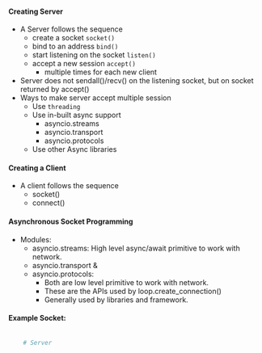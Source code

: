 #### Creating Server
- A Server follows the sequence
    - create a socket  `socket()`
    - bind to an address `bind()`
    - start listening on the socket `listen()`
    - accept a new session `accept()`
        - multiple times for each new client
- Server does not sendall()/recv() on the listening socket, but on socket returned by accept()
- Ways to make server accept multiple session
    - Use `threading`
    - Use in-built async support
        - asyncio.streams
        - asyncio.transport
        - asyncio.protocols
    - Use other Async libraries



#### Creating a Client
- A client follows the sequence
    - socket() 
    - connect()



#### Asynchronous Socket  Programming
- Modules:
    - asyncio.streams: High level async/await  primitive to work with network.
    - asyncio.transport &
    - asyncio.protocols: 
        - Both are low level primitive to work with network.
        - These are the APIs  used by loop.create_connection()
        - Generally used by libraries and framework.




#### Example Socket:
```python
    
    # Server


```

